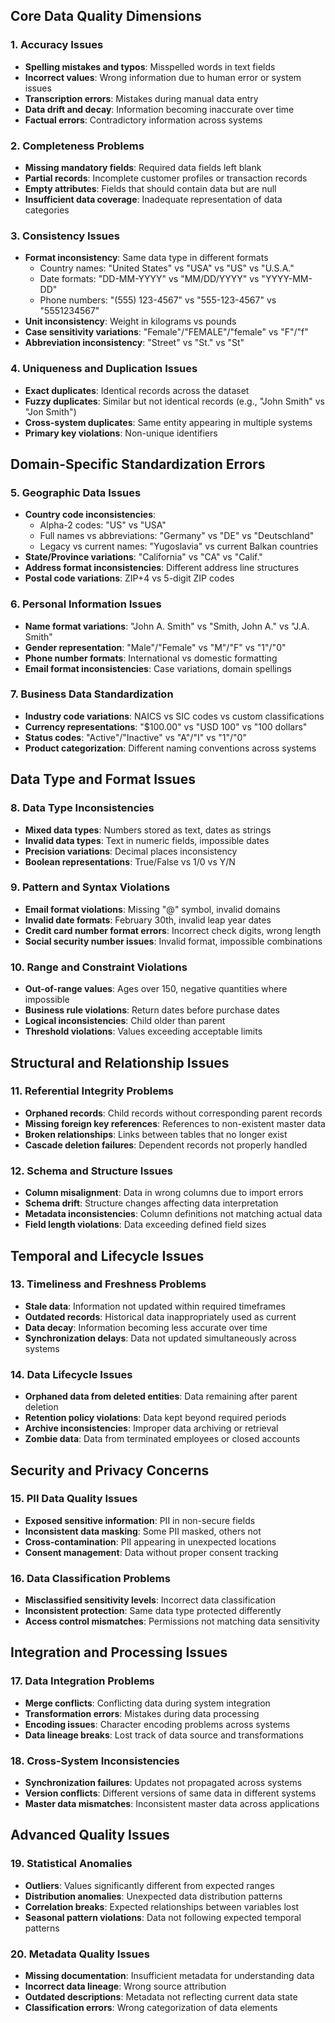 

## **Core Data Quality Dimensions**

### **1. Accuracy Issues**
- **Spelling mistakes and typos**: Misspelled words in text fields
- **Incorrect values**: Wrong information due to human error or system issues
- **Transcription errors**: Mistakes during manual data entry
- **Data drift and decay**: Information becoming inaccurate over time
- **Factual errors**: Contradictory information across systems

### **2. Completeness Problems**
- **Missing mandatory fields**: Required data fields left blank
- **Partial records**: Incomplete customer profiles or transaction records
- **Empty attributes**: Fields that should contain data but are null
- **Insufficient data coverage**: Inadequate representation of data categories

### **3. Consistency Issues**
- **Format inconsistency**: Same data type in different formats
  - Country names: "United States" vs "USA" vs "US" vs "U.S.A."
  - Date formats: "DD-MM-YYYY" vs "MM/DD/YYYY" vs "YYYY-MM-DD"
  - Phone numbers: "(555) 123-4567" vs "555-123-4567" vs "5551234567"
- **Unit inconsistency**: Weight in kilograms vs pounds
- **Case sensitivity variations**: "Female"/"FEMALE"/"female" vs "F"/"f"
- **Abbreviation inconsistency**: "Street" vs "St." vs "St"

### **4. Uniqueness and Duplication Issues**
- **Exact duplicates**: Identical records across the dataset
- **Fuzzy duplicates**: Similar but not identical records (e.g., "John Smith" vs "Jon Smith")
- **Cross-system duplicates**: Same entity appearing in multiple systems
- **Primary key violations**: Non-unique identifiers

## **Domain-Specific Standardization Errors**

### **5. Geographic Data Issues**
- **Country code inconsistencies**: 
  - Alpha-2 codes: "US" vs "USA"
  - Full names vs abbreviations: "Germany" vs "DE" vs "Deutschland"
  - Legacy vs current names: "Yugoslavia" vs current Balkan countries
- **State/Province variations**: "California" vs "CA" vs "Calif."
- **Address format inconsistencies**: Different address line structures
- **Postal code variations**: ZIP+4 vs 5-digit ZIP codes

### **6. Personal Information Issues**
- **Name format variations**: "John A. Smith" vs "Smith, John A." vs "J.A. Smith"
- **Gender representation**: "Male"/"Female" vs "M"/"F" vs "1"/"0"
- **Phone number formats**: International vs domestic formatting
- **Email format inconsistencies**: Case variations, domain spellings

### **7. Business Data Standardization**
- **Industry code variations**: NAICS vs SIC codes vs custom classifications
- **Currency representations**: "$100.00" vs "USD 100" vs "100 dollars"
- **Status codes**: "Active"/"Inactive" vs "A"/"I" vs "1"/"0"
- **Product categorization**: Different naming conventions across systems

## **Data Type and Format Issues**

### **8. Data Type Inconsistencies**
- **Mixed data types**: Numbers stored as text, dates as strings
- **Invalid data types**: Text in numeric fields, impossible dates
- **Precision variations**: Decimal places inconsistency
- **Boolean representations**: True/False vs 1/0 vs Y/N

### **9. Pattern and Syntax Violations**
- **Email format violations**: Missing "@" symbol, invalid domains
- **Invalid date formats**: February 30th, invalid leap year dates
- **Credit card number format errors**: Incorrect check digits, wrong length
- **Social security number issues**: Invalid format, impossible combinations

### **10. Range and Constraint Violations**
- **Out-of-range values**: Ages over 150, negative quantities where impossible
- **Business rule violations**: Return dates before purchase dates
- **Logical inconsistencies**: Child older than parent
- **Threshold violations**: Values exceeding acceptable limits

## **Structural and Relationship Issues**

### **11. Referential Integrity Problems**
- **Orphaned records**: Child records without corresponding parent records
- **Missing foreign key references**: References to non-existent master data
- **Broken relationships**: Links between tables that no longer exist
- **Cascade deletion failures**: Dependent records not properly handled

### **12. Schema and Structure Issues**
- **Column misalignment**: Data in wrong columns due to import errors
- **Schema drift**: Structure changes affecting data interpretation
- **Metadata inconsistencies**: Column definitions not matching actual data
- **Field length violations**: Data exceeding defined field sizes

## **Temporal and Lifecycle Issues**

### **13. Timeliness and Freshness Problems**
- **Stale data**: Information not updated within required timeframes
- **Outdated records**: Historical data inappropriately used as current
- **Data decay**: Information becoming less accurate over time
- **Synchronization delays**: Data not updated simultaneously across systems

### **14. Data Lifecycle Issues**
- **Orphaned data from deleted entities**: Data remaining after parent deletion
- **Retention policy violations**: Data kept beyond required periods
- **Archive inconsistencies**: Improper data archiving or retrieval
- **Zombie data**: Data from terminated employees or closed accounts

## **Security and Privacy Concerns**

### **15. PII Data Quality Issues**
- **Exposed sensitive information**: PII in non-secure fields
- **Inconsistent data masking**: Some PII masked, others not
- **Cross-contamination**: PII appearing in unexpected locations
- **Consent management**: Data without proper consent tracking

### **16. Data Classification Problems**
- **Misclassified sensitivity levels**: Incorrect data classification
- **Inconsistent protection**: Same data type protected differently
- **Access control mismatches**: Permissions not matching data sensitivity

## **Integration and Processing Issues**

### **17. Data Integration Problems**
- **Merge conflicts**: Conflicting data during system integration
- **Transformation errors**: Mistakes during data processing
- **Encoding issues**: Character encoding problems across systems
- **Data lineage breaks**: Lost track of data source and transformations

### **18. Cross-System Inconsistencies**
- **Synchronization failures**: Updates not propagated across systems
- **Version conflicts**: Different versions of same data in different systems
- **Master data mismatches**: Inconsistent master data across applications

## **Advanced Quality Issues**

### **19. Statistical Anomalies**
- **Outliers**: Values significantly different from expected ranges
- **Distribution anomalies**: Unexpected data distribution patterns
- **Correlation breaks**: Expected relationships between variables lost
- **Seasonal pattern violations**: Data not following expected temporal patterns

### **20. Metadata Quality Issues**
- **Missing documentation**: Insufficient metadata for understanding data
- **Incorrect data lineage**: Wrong source attribution
- **Outdated descriptions**: Metadata not reflecting current data state
- **Classification errors**: Wrong categorization of data elements


